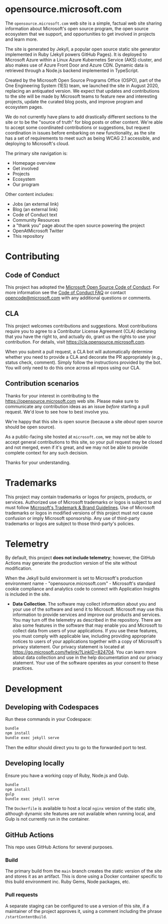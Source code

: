 # opensource.microsoft.com

The `opensource.microsoft.com` web site is a simple, factual web site sharing information about Microsoft's
open source program, the open source ecosystem that we support, and opportunities to get involved in projects
and learn more.

The site is generated by Jekyll, a popular open source static site generator implemented in Ruby (Jekyll
powers GitHub Pages). It is deployed to Microsoft Azure within a Linux Azure Kubernetes Service (AKS) cluster,
and also makes use of Azure Front Door and Azure CDN. Dynamic data is retrieved through a Node.js backend 
implemented in TypeScript.

Created by the Microsoft Open Source Programs Office (OSPO), part of the One Engineering System (1ES) team,
we launched the site in August 2020, replacing an antiquated version. We expect that updates and contributions to
the site will be made by Microsoft teams to feature new and interesting projects, update the curated blog posts,
and improve program and ecosystem pages.

We do not currently have plans to add drastically different sections to the site or to be the "source of truth" 
for blog posts or other content. We're able to accept some coordinated contributions or suggestions, but request
coordination in issues before embarking on new functionality, as the site has a set of requirements to meet such
as being WCAG 2.1 accessible, and deploying to Microsoft's cloud. 

The primary site navigation is:
 
- Homepage overview
- Get involved
- Projects
- Ecosystem
- Our program

Other content includes:

- Jobs (an external link)
- Blog (an external link)
- Code of Conduct text
- Community Resources
- a "thank you" page about the open source powering the project
- OpenAtMicrosoft Twitter
- This repository

# Contributing

## Code of Conduct

This project has adopted the [Microsoft Open Source Code of Conduct](https://opensource.microsoft.com/codeofconduct/).
For more information see the [Code of Conduct FAQ](https://opensource.microsoft.com/codeofconduct/faq/) or
contact [opencode@microsoft.com](mailto:opencode@microsoft.com) with any additional questions or comments.

## CLA

This project welcomes contributions and suggestions.  Most contributions require you to agree to a
Contributor License Agreement (CLA) declaring that you have the right to, and actually do, grant us
the rights to use your contribution. For details, visit https://cla.opensource.microsoft.com.

When you submit a pull request, a CLA bot will automatically determine whether you need to provide
a CLA and decorate the PR appropriately (e.g., status check, comment). Simply follow the instructions
provided by the bot. You will only need to do this once across all repos using our CLA.

## Contribution scenarios

Thanks for your interest in contributing to the https://opensource.microsoft.com web site. Please make sure to 
communicate any contribution ideas as an issue _before_ starting a pull request. We'd love to see how to best involve you.

We're happy that this site is open source (because a site _about_ open source should be open source).

As a public-facing site hosted at `microsoft.com`, we may not be able to accept general contributions to this site, so your
pull request may be closed and not merged, even if it's great, and we may not be able to provide complete context for
any such decision.

Thanks for your understanding.

# Trademarks

This project may contain trademarks or logos for projects, products, or services. Authorized use of Microsoft 
trademarks or logos is subject to and must follow 
[Microsoft's Trademark & Brand Guidelines](https://www.microsoft.com/en-us/legal/intellectualproperty/trademarks/usage/general).
Use of Microsoft trademarks or logos in modified versions of this project must not cause confusion or imply Microsoft sponsorship.
Any use of third-party trademarks or logos are subject to those third-party's policies.

# Telemetry

By default, this project **does not include telemetry**; however, the GitHub Actions may generate the production version of the site without modification.

When the Jekyll build environment is set to Microsoft's production environment name - "opensource.microsoft.com" -
Microsoft's standard cookie compliance and analytics code to connect with Application Insights is included in the site.

* **Data Collection**. The software may collect information about you and your use of the software and send it to Microsoft. Microsoft may use this information to provide services and improve our products and services. You may turn off the telemetry as described in the repository. There are also some features in the software that may enable you and Microsoft to collect data from users of your applications. If you use these features, you must comply with applicable law, including providing appropriate notices to users of your applications together with a copy of Microsoft's privacy statement. Our privacy statement is located at https://go.microsoft.com/fwlink/?LinkID=824704. You can learn more about data collection and use in the help documentation and our privacy statement. Your use of the software operates as your consent to these practices.

# Development

## Developing with Codespaces

Run these commands in your Codespace:

```sh
bundle
npm install
bundle exec jekyll serve
```

Then the editor should direct you to go to the forwarded port to test.

## Developing locally

Ensure you have a working copy of Ruby, Node.js and Gulp.

```sh
bundle
npm install
gulp
bundle exec jekyll serve
```

The `Dockerfile` is available to host a local `nginx` version of the static site,
although dynamic site features are not available when running local, and Gulp is
not currently run in the container.

## GitHub Actions

This repo uses GitHub Actions for several purposes.

### Build

The primary build from the `main`
branch creates the static version of the site and stores it as an artifact. This is
done using a Docker container specific to this build environment inc. Ruby Gems,
Node packages, etc.

### Pull requests

A separate staging can be configured to use a version of this site, if
a maintainer of the project approves it, using a comment including
the phrase `/startContentBuild`.
